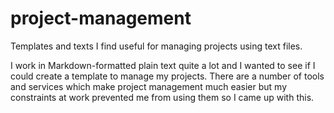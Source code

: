 # project-management

Templates and texts I find useful for managing projects using text files.

I work in Markdown-formatted plain text quite a lot and I wanted to see if I could create a template to manage my projects. There are a number of tools and services which make project management much easier but my constraints at work prevented me from using them so I came up with this.
